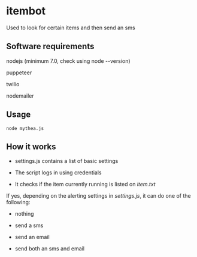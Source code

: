 # itembot
Used to look for certain items and then send an sms

## Software requirements

nodejs (minimum 7.0, check using node --version)

puppeteer

twilio

nodemailer

## Usage

```node mythea.js```

## How it works

* settings.js contains a list of basic settings

* The script logs in using credentials

* It checks if the item currently running is listed on *item.txt*

If yes, depending on the alerting settings in *settings.js*, it can do one of the following:

* nothing

* send a sms

* send an email

* send both an sms and email
